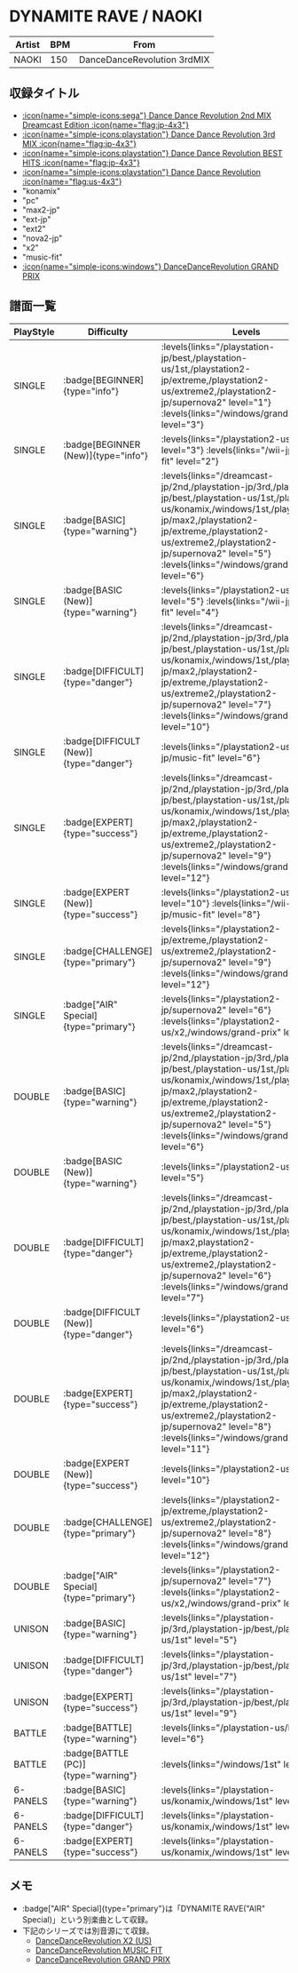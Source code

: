 # DYNAMITE RAVE / NAOKI

|Artist|BPM|From|
|------|---|----|
|NAOKI|150|DanceDanceRevolution 3rdMIX|

## 収録タイトル

- [:icon{name="simple-icons:sega"} Dance Dance Revolution 2nd MIX Dreamcast Edition :icon{name="flag:jp-4x3"}](/dreamcast-jp/2nd)
- [:icon{name="simple-icons:playstation"} Dance Dance Revolution 3rd MIX :icon{name="flag:jp-4x3"}](/playstation-jp/3rd)
- [:icon{name="simple-icons:playstation"} Dance Dance Revolution BEST HITS :icon{name="flag:jp-4x3"}](/playstation-jp/best)
- [:icon{name="simple-icons:playstation"} Dance Dance Revolution :icon{name="flag:us-4x3"}](/playstation-us/1st)
- "konamix"
- "pc"
- "max2-jp"
- "ext-jp"
- "ext2"
- "nova2-jp"
- "x2"
- "music-fit"
- [:icon{name="simple-icons:windows"} DanceDanceRevolution GRAND PRIX](/windows/grand-prix)

## 譜面一覧

|PlayStyle|Difficulty|Levels|Notes|Movie|
|---------|----------|------|-----|-----|
|SINGLE| :badge[BEGINNER]{type="info"}| :levels{links="/playstation-jp/best,/playstation-us/1st,/playstation2-jp/extreme,/playstation2-us/extreme2,/playstation2-jp/supernova2" level="1"} :levels{links="/windows/grand-prix" level="3"}|110/0||
|SINGLE| :badge[BEGINNER (New)]{type="info"}| :levels{links="/playstation2-us/x2" level="3"} :levels{links="/wii-jp/music-fit" level="2"}</div>|70/0||
|SINGLE| :badge[BASIC]{type="warning"}| :levels{links="/dreamcast-jp/2nd,/playstation-jp/3rd,/playstation-jp/best,/playstation-us/1st,/playstation-us/konamix,/windows/1st,/playstation2-jp/max2,/playstation2-jp/extreme,/playstation2-us/extreme2,/playstation2-jp/supernova2" level="5"} :levels{links="/windows/grand-prix" level="6"}|188/0||
|SINGLE| :badge[BASIC (New)]{type="warning"}| :levels{links="/playstation2-us/x2" level="5"} :levels{links="/wii-jp/music-fit" level="4"}</div>|129/0||
|SINGLE| :badge[DIFFICULT]{type="danger"}| :levels{links="/dreamcast-jp/2nd,/playstation-jp/3rd,/playstation-jp/best,/playstation-us/1st,/playstation-us/konamix,/windows/1st,/playstation2-jp/max2,/playstation2-jp/extreme,/playstation2-us/extreme2,/playstation2-jp/supernova2" level="7"} :levels{links="/windows/grand-prix" level="10"}|269/0||
|SINGLE| :badge[DIFFICULT (New)]{type="danger"}| :levels{links="/playstation2-us/x2,/wii-jp/music-fit" level="6"}</div>|217/4||
|SINGLE| :badge[EXPERT]{type="success"}| :levels{links="/dreamcast-jp/2nd,/playstation-jp/3rd,/playstation-jp/best,/playstation-us/1st,/playstation-us/konamix,/windows/1st,/playstation2-jp/max2,/playstation2-jp/extreme,/playstation2-us/extreme2,/playstation2-jp/supernova2" level="9"} :levels{links="/windows/grand-prix" level="12"}|398/0||
|SINGLE| :badge[EXPERT (New)]{type="success"}| :levels{links="/playstation2-us/x2" level="10"} :levels{links="/wii-jp/music-fit" level="8"}</div>|304/6||
|SINGLE| :badge[CHALLENGE]{type="primary"}| :levels{links="/playstation2-jp/extreme,/playstation2-us/extreme2,/playstation2-jp/supernova2" level="9"} :levels{links="/windows/grand-prix" level="12"}|362/6||
|SINGLE| :badge["AIR" Special]{type="primary"}| :levels{links="/playstation2-jp/supernova2" level="6"} :levels{links="/playstation2-us/x2,/windows/grand-prix" level="8"}|217/0||
|DOUBLE| :badge[BASIC]{type="warning"}| :levels{links="/dreamcast-jp/2nd,/playstation-jp/3rd,/playstation-jp/best,/playstation-us/1st,/playstation-us/konamix,/windows/1st,/playstation2-jp/max2,/playstation2-jp/extreme,/playstation2-us/extreme2,/playstation2-jp/supernova2" level="5"} :levels{links="/windows/grand-prix" level="6"}|217/0||
|DOUBLE| :badge[BASIC (New)]{type="warning"}| :levels{links="/playstation2-us/x2" level="5"}</div>|139/4||
|DOUBLE| :badge[DIFFICULT]{type="danger"}| :levels{links="/dreamcast-jp/2nd,/playstation-jp/3rd,/playstation-jp/best,/playstation-us/1st,/playstation-us/konamix,/windows/1st,/playstation2-jp/max2,playstation2-jp/extreme,/playstation2-us/extreme2,/playstation2-jp/supernova2" level="6"} :levels{links="/windows/grand-prix" level="7"}|250/0||
|DOUBLE| :badge[DIFFICULT (New)]{type="danger"}| :levels{links="/playstation2-us/x2" level="6"}</div>|218/3||
|DOUBLE| :badge[EXPERT]{type="success"}| :levels{links="/dreamcast-jp/2nd,/playstation-jp/3rd,/playstation-jp/best,/playstation-us/1st,/playstation-us/konamix,/windows/1st,/playstation2-jp/max2,/playstation2-jp/extreme,/playstation2-us/extreme2,/playstation2-jp/supernova2" level="8"} :levels{links="/windows/grand-prix" level="11"}|331/0||
|DOUBLE| :badge[EXPERT (New)]{type="success"}| :levels{links="/playstation2-us/x2" level="10"}</div>|287/3||
|DOUBLE| :badge[CHALLENGE]{type="primary"}| :levels{links="/playstation2-jp/extreme,/playstation2-us/extreme2,/playstation2-jp/supernova2" level="8"} :levels{links="/windows/grand-prix" level="12"}|327/0||
|DOUBLE| :badge["AIR" Special]{type="primary"}| :levels{links="/playstation2-jp/supernova2" level="7"} :levels{links="/playstation2-us/x2,/windows/grand-prix" level="9"}|217/0||
|UNISON| :badge[BASIC]{type="warning"}| :levels{links="/playstation-jp/3rd,/playstation-jp/best,/playstation-us/1st" level="5"}|||
|UNISON| :badge[DIFFICULT]{type="danger"}| :levels{links="/playstation-jp/3rd,/playstation-jp/best,/playstation-us/1st" level="7"}|||
|UNISON| :badge[EXPERT]{type="success"}| :levels{links="/playstation-jp/3rd,/playstation-jp/best,/playstation-us/1st" level="9"}|||
|BATTLE| :badge[BATTLE]{type="warning"}| :levels{links="/playstation-us/konamix" level="6"}|||
|BATTLE| :badge[BATTLE (PC)]{type="warning"}| :levels{links="/windows/1st" level="6"}|||
|6-PANELS| :badge[BASIC]{type="warning"}| :levels{links="/playstation-us/konamix,/windows/1st" level="4"}|188/0||
|6-PANELS| :badge[DIFFICULT]{type="danger"}| :levels{links="/playstation-us/konamix,/windows/1st" level="7"}|262/0||
|6-PANELS| :badge[EXPERT]{type="success"}| :levels{links="/playstation-us/konamix,/windows/1st" level="9"}|395/0||

## メモ

- :badge["AIR" Special]{type="primary"}は「DYNAMITE RAVE("AIR" Special)」という別楽曲として収録。
- 下記のシリーズでは別音源にて収録。
  - [DanceDanceRevolution X2 (US)](/series/x2)
  - [DanceDanceRevolution MUSIC FIT](/series/music-fit)
  - [DanceDanceRevolution GRAND PRIX](/series/grand-prix)
